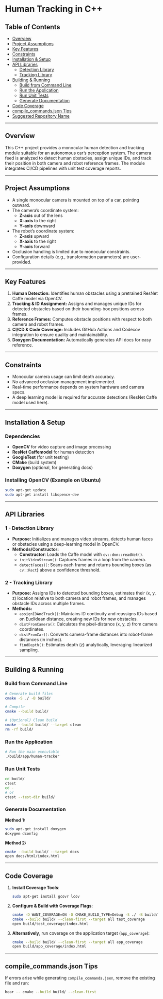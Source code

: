 # Human Tracking in C++

## Table of Contents
- [Overview](#overview)
- [Project Assumptions](#project-assumptions)
- [Key Features](#key-features)
- [Constraints](#constraints)
- [Installation & Setup](#installation--setup)
- [API Libraries](#api-libraries)
  - [Detection Library](#1---detection-library)
  - [Tracking Library](#2---tracking-library)
- [Building & Running](#building--running)
  - [Build from Command Line](#build-from-command-line)
  - [Run the Application](#run-the-application)
  - [Run Unit Tests](#run-unit-tests)
  - [Generate Documentation](#generate-documentation)
- [Code Coverage](#code-coverage)
- [compile_commands.json Tips](#compile_commandsjson-tips)
- [Suggested Repository Name](#suggested-repository-name)

---

## Overview
This C++ project provides a monocular human detection and tracking module suitable for an autonomous car’s perception system. The camera feed is analyzed to detect human obstacles, assign unique IDs, and track their position in both camera and robot reference frames. The module integrates CI/CD pipelines with unit test coverage reports.

---

## Project Assumptions
- A single monocular camera is mounted on top of a car, pointing outward.  
- The camera’s coordinate system:  
  - **Z-axis** out of the lens  
  - **X-axis** to the right  
  - **Y-axis** downward  
- The robot’s coordinate system:  
  - **Z-axis** upward  
  - **X-axis** to the right  
  - **Y-axis** forward  
- Occlusion handling is limited due to monocular constraints.  
- Configuration details (e.g., transformation parameters) are user-provided.

---

## Key Features
1. **Human Detection:** Identifies human obstacles using a pretrained ResNet Caffe model via OpenCV.  
2. **Tracking & ID Assignment:** Assigns and manages unique IDs for detected obstacles based on their bounding-box positions across frames.  
3. **Reference Frames:** Computes obstacle positions with respect to both camera and robot frames.  
4. **CI/CD & Code Coverage:** Includes GitHub Actions and Codecov integration to ensure quality and maintainability.  
5. **Doxygen Documentation:** Automatically generates API docs for easy reference.

---

## Constraints
- Monocular camera usage can limit depth accuracy.  
- No advanced occlusion management implemented.  
- Real-time performance depends on system hardware and camera specs.  
- A deep learning model is required for accurate detections (ResNet Caffe model used here).

---

## Installation & Setup

### Dependencies
- **OpenCV** for video capture and image processing  
- **ResNet Caffemodel** for human detection  
- **GoogleTest** (for unit testing)  
- **CMake** (build system)  
- **Doxygen** (optional, for generating docs)  

### Installing OpenCV (Example on Ubuntu)
```bash
sudo apt-get update
sudo apt-get install libopencv-dev
```

---

## API Libraries

### 1 - Detection Library
- **Purpose:** Initializes and manages video streams, detects human faces or obstacles using a deep-learning model in OpenCV.  
- **Methods/Constructor:**  
  - **Constructor**: Loads the Caffe model with `cv::dnn::readNet()`.  
  - `initVideoStream()`: Captures frames in a loop from the camera.  
  - `detectFaces()`: Scans each frame and returns bounding boxes (as `cv::Rect`) above a confidence threshold.

### 2 - Tracking Library
- **Purpose:** Assigns IDs to detected bounding boxes, estimates their (x, y, z) location relative to both camera and robot frames, and manages obstacle IDs across multiple frames.  
- **Methods:**  
  - `assignIDAndTrack()`: Maintains ID continuity and reassigns IDs based on Euclidean distance, creating new IDs for new obstacles.  
  - `distFromCamera()`: Calculates the pixel-distance (x, y, z) from camera coordinates.  
  - `distFromCar()`: Converts camera-frame distances into robot-frame distances (in inches).  
  - `findDepth()`: Estimates depth (z) analytically, leveraging linearized sampling.

---

## Building & Running

### Build from Command Line
```bash
# Generate build files
cmake -S ./ -B build/

# Compile
cmake --build build/

# (Optional) Clean build
cmake --build build/ --target clean
rm -rf build/
```

### Run the Application
```bash
# Run the main executable
./build/app/human-tracker
```

### Run Unit Tests
```bash
cd build/
ctest
cd -
# or
ctest --test-dir build/
```

### Generate Documentation
**Method 1:**
```bash
sudo apt-get install doxygen
doxygen dconfig
```
**Method 2:**
```bash
cmake --build build/ --target docs
open docs/html/index.html
```

---

## Code Coverage

1. **Install Coverage Tools**:  
   ```bash
   sudo apt-get install gcovr lcov
   ```
2. **Configure & Build with Coverage Flags**:  
   ```bash
   cmake -D WANT_COVERAGE=ON -D CMAKE_BUILD_TYPE=Debug -S ./ -B build/
   cmake --build build/ --clean-first --target all test_coverage
   open build/test_coverage/index.html
   ```
3. **Alternatively**, run coverage on the application target (`app_coverage`):
   ```bash
   cmake --build build/ --clean-first --target all app_coverage
   open build/app_coverage/index.html
   ```

---

## compile_commands.json Tips
If errors arise while generating `compile_commands.json`, remove the existing file and run:
```bash
bear -- cmake --build build/ --clean-first
